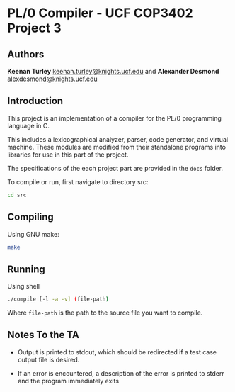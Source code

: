 # PL/0 Compiler - UCF COP3402 Project 3

## Authors

**Keenan Turley** <keenan.turley@knights.ucf.edu> and **Alexander Desmond** <alexdesmond@knights.ucf.edu>

## Introduction

This project is an implementation of a compiler for the PL/0 programming language in C.

This includes a lexicographical analyzer, parser, code generator, and virtual machine.
These modules are modified from their standalone programs into libraries for use in this part of the project.

The specifications of the each project part are provided in the `docs` folder.

To compile or run, first navigate to directory src:

```sh
cd src
```

## Compiling

Using GNU make:

```sh
make
```

## Running

Using shell

```sh
./compile [-l -a -v] (file-path)
```

Where `file-path` is the path to the source file you want to compile.

## Notes To the TA

- Output is printed to stdout, which should be redirected if a test case output file is desired.

- If an error is encountered, a description of the error is printed to stderr and the program immediately exits
